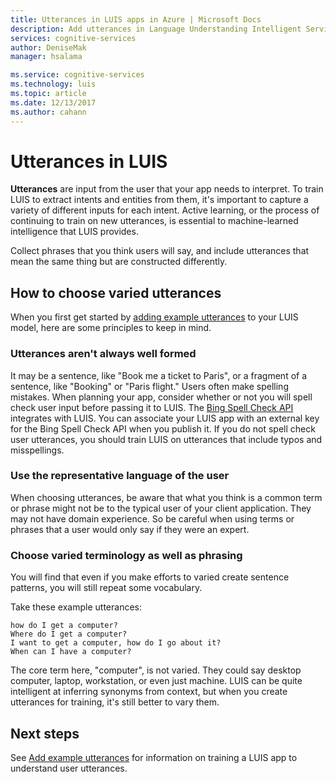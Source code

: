 ```yaml
---
title: Utterances in LUIS apps in Azure | Microsoft Docs
description: Add utterances in Language Understanding Intelligent Service (LUIS) apps.
services: cognitive-services
author: DeniseMak
manager: hsalama

ms.service: cognitive-services
ms.technology: luis
ms.topic: article
ms.date: 12/13/2017
ms.author: cahann
---
```

# Utterances in LUIS

**Utterances** are input from the user that your app needs to interpret. To train LUIS to extract intents and entities from them, it's important to capture a variety of different inputs for each intent. Active learning, or the process of continuing to train on new utterances, is essential to machine-learned intelligence that LUIS provides.

Collect phrases that you think users will say, and include utterances that mean the same thing but are constructed differently. 


## How to choose varied utterances
When you first get started by [adding example utterances][add-example-utterances] to your LUIS model, here are some principles to keep in mind.


### Utterances aren't always well formed
It may be a sentence, like "Book me a ticket to Paris", or a fragment of a sentence, like "Booking" or "Paris flight."  Users often make spelling mistakes. When planning your app, consider whether or not you will spell check user input before passing it to LUIS. The [Bing Spell Check API][BingSpellCheck] integrates with LUIS. You can associate your LUIS app with an external key for the Bing Spell Check API when you publish it. If you do not spell check user utterances, you should train LUIS on utterances that include typos and misspellings.

### Use the representative language of the user
When choosing utterances, be aware that what you think is a common term or phrase might not be to the typical user of your client application. They may not have domain experience. So be careful when using terms or phrases that a user would only say if they were an expert.

### Choose varied terminology as well as phrasing
You will find that even if you make efforts to varied create sentence patterns, you will still repeat some vocabulary.

Take these example utterances:
```
how do I get a computer?
Where do I get a computer?
I want to get a computer, how do I go about it?
When can I have a computer? 
```
The core term here, "computer", is not varied. They could say desktop computer, laptop, workstation, or even just machine. LUIS can be quite intelligent at inferring synonyms from context, but when you create utterances for training, it's still better to vary them.

## Next steps
See [Add example utterances][add-example-utterances] for information on training a LUIS app to understand user utterances.

[add-example-utterances]: Add-example-utterances.md
[BingSpellCheck]: https://docs.microsoft.com/en-us/azure/cognitive-services/bing-spell-check/proof-text